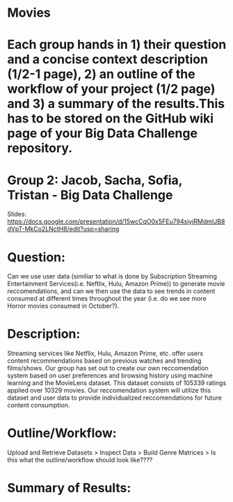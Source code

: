 # Movies
# Each group hands in 1) their question and a concise context description (1/2-1 page), 2) an outline of the workflow of your project (1/2 page) and 3) a summary of the results.This has to be stored on the GitHub wiki page of your Big Data Challenge repository.  

# Group 2: Jacob, Sacha, Sofia, Tristan - Big Data Challenge
Slides: https://docs.google.com/presentation/d/15wcCqO0x5FEu794siyjRMdmIJB8dVpT-MkCo2LNctH8/edit?usp=sharing

# Question: 
Can we use user data (similiar to what is done by Subscription Streaming Entertainment Services(i.e. Neftlix, Hulu, Amazon Prime)) to generate movie reccomendations, and can we then use the data to see trends in content consumed at different times throughout the year (i.e. do we see more Horror movies consumed in October?). 

# Description:

Streaming services like Netflix, Hulu, Amazon Prime, etc. offer users content recommendations based on previous watches and trending films/shows. Our group has set out to create our own reccomendation system based on user preferences and browsing history using machine learning and the MovieLens dataset. This dataset consists of 105339 ratings applied over 10329 movies. Our reccomendation system will utilize this dataset and user data to provide individualized reccomendations for future content consumption. 

# Outline/Workflow:

Upload and Retrieve Datasets > Inspect Data > Build Genre Matrices > Is this what the outline/workflow should look like????

# Summary of Results:




